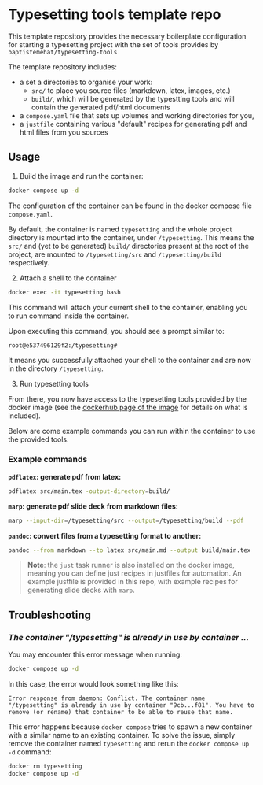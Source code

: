 # Typesetting tools template repo

This template repository provides the necessary boilerplate configuration for starting a typesetting project with the set of tools provides by `baptistemehat/typesetting-tools`

The template repository includes:
* a set a directories to organise your work:
    * `src/` to place you source files (markdown, latex, images, etc.)
    * `build/`, which will be generated by the typestting tools and will contain the generated pdf/html documents
* a `compose.yaml` file that sets up volumes and working directories for you,
* a `justfile` containing various "default" recipes for generating pdf and html files from you sources


## Usage

1. Build the image and run the container:
```sh
docker compose up -d
```
The configuration of the container can be found in the docker compose file `compose.yaml`.

By default, the container is named `typesetting` and the whole project directory is mounted into the container, under `/typesetting`.
This means the `src/` and (yet to be generated) `build/` directories present at the root of the project, are mounted to `/typesetting/src` and `/typesetting/build` respectively.

2. Attach a shell to the container
```sh
docker exec -it typesetting bash
```
This command will attach your current shell to the container, enabling you to run command inside the container.

Upon executing this command, you should see a prompt similar to:
```
root@e537496129f2:/typesetting#
```
It means you successfully attached your shell to the container and are now in the directory `/typesetting`.

3. Run typesetting tools

From there, you now have access to the typesetting tools provided by the docker image (see the [dockerhub page of the image](https://hub.docker.com/repository/docker/baptistemehat/typesetting-tools/) for details on what is included).

Below are come example commands you can run within the container to use the provided tools.

### Example commands

**`pdflatex`: generate pdf from latex:**
```sh
pdflatex src/main.tex -output-directory=build/
```

**`marp`: generate pdf slide deck from markdown files:**
```sh
marp --input-dir=/typesetting/src --output=/typesetting/build --pdf 
```

**`pandoc`: convert files from a typesetting format to another:**
```sh
pandoc --from markdown --to latex src/main.md --output build/main.tex
```

> **Note**: the `just` task runner is also installed on the docker image, meaning you can define just recipes in justfiles for automation.
An example justfile is provided in this repo, with example recipes for generating slide decks with `marp`.

## Troubleshooting
### *The container "/typesetting" is already in use by container ...*
You may encounter this error message when running:
```sh
docker compose up -d
```
In this case, the error would look something like this:
```
Error response from daemon: Conflict. The container name "/typesetting" is already in use by container "9cb...f81". You have to remove (or rename) that container to be able to reuse that name.
```

This error happens because `docker compose` tries to spawn a new container with a similar name to an existing container. To solve the issue, simply remove the container named `typesetting` and rerun the `docker compose up -d` command:


```sh
docker rm typesetting
docker compose up -d
```
